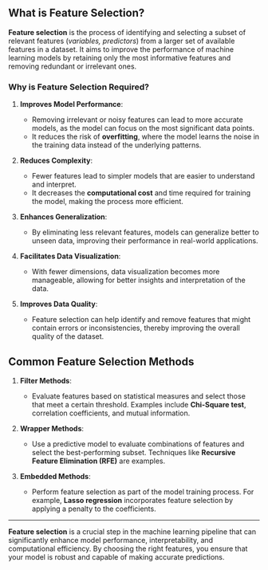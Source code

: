 ## What is Feature Selection?

**Feature selection** is the process of identifying and selecting a subset of relevant features (*variables, predictors*) from a larger set of available features in a dataset. It aims to improve the performance of machine learning models by retaining only the most informative features and removing redundant or irrelevant ones.

### Why is Feature Selection Required?

1. **Improves Model Performance**:
   - Removing irrelevant or noisy features can lead to more accurate models, as the model can focus on the most significant data points.
   - It reduces the risk of **overfitting**, where the model learns the noise in the training data instead of the underlying patterns.

2. **Reduces Complexity**:
   - Fewer features lead to simpler models that are easier to understand and interpret.
   - It decreases the **computational cost** and time required for training the model, making the process more efficient.

3. **Enhances Generalization**:
   - By eliminating less relevant features, models can generalize better to unseen data, improving their performance in real-world applications.

4. **Facilitates Data Visualization**:
   - With fewer dimensions, data visualization becomes more manageable, allowing for better insights and interpretation of the data.

5. **Improves Data Quality**:
   - Feature selection can help identify and remove features that might contain errors or inconsistencies, thereby improving the overall quality of the dataset.

## Common Feature Selection Methods

1. **Filter Methods**:
   - Evaluate features based on statistical measures and select those that meet a certain threshold. Examples include **Chi-Square test**, correlation coefficients, and mutual information.

2. **Wrapper Methods**:
   - Use a predictive model to evaluate combinations of features and select the best-performing subset. Techniques like **Recursive Feature Elimination (RFE)** are examples.

3. **Embedded Methods**:
   - Perform feature selection as part of the model training process. For example, **Lasso regression** incorporates feature selection by applying a penalty to the coefficients.

---

**Feature selection** is a crucial step in the machine learning pipeline that can significantly enhance model performance, interpretability, and computational efficiency. By choosing the right features, you ensure that your model is robust and capable of making accurate predictions.
